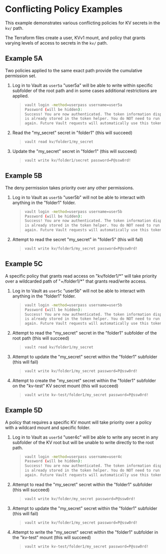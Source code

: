 # Conflicting Policy Examples

This example demonstrates various conflicting policies for KV secrets in the `kv/` path.

The Terraform files create a user, KVv1 mount, and policy that grants varying levels of access to secrets in the `kv/` path.

## Example 5A

Two policies applied to the same exact path provide the cumulative permission set.

1. Log in to Vault as `user5a`
    "user5a" will be able to write within specific subfolder of the root path and in some cases additional restrictions are applied.
    >
    > ```bash
    > vault login -method=userpass username=user5a
    > Password (will be hidden):
    > Success! You are now authenticated. The token information displayed below
    > is already stored in the token helper. You do NOT need to run "vault login"
    > again. Future Vault requests will automatically use this token.
    > ```
    >
2. Read the "my_secret" secret in "folder1" (this will succeed)
    >
    > ```bash
    > vault read kv/folder1/my_secret
    > ```
    >
3. Update the "my_secret" secret in "folder1" (this will succeed)
    >
    > ```bash
    > vault write kv/folder1/secret password=P@ssw0rd!
    > ```
    >

## Example 5B

The deny permission takes priority over any other permissions.

1. Log in to Vault as `user5b`
    "user5b" will not be able to interact with anything in the "folder1" folder.
    >
    > ```bash
    > vault login -method=userpass username=user5b
    > Password (will be hidden):
    > Success! You are now authenticated. The token information displayed below
    > is already stored in the token helper. You do NOT need to run "vault login"
    > again. Future Vault requests will automatically use this token.
    > ```
    >
2. Attempt to read the secret "my_secret" in "folder5" (this will fail)
    >
    > ```bash
    > vault write kv/folder5/my_secret password=P@ssw0rd!
    > ```

## Example 5C

A specific policy that grants read access on "kv/folder1/\*" will take priority over a wildcarded path of "+/folder1/\*" that grants read/write access.

1. Log in to Vault as `user5c`
    "user5b" will not be able to interact with anything in the "folder1" folder.
    >
    > ```bash
    > vault login -method=userpass username=user5b
    > Password (will be hidden):
    > Success! You are now authenticated. The token information displayed below
    > is already stored in the token helper. You do NOT need to run "vault login"
    > again. Future Vault requests will automatically use this token.
    > ```
    >
2. Attempt to read the "my_secret" secret in the "folder1" subfolder of the root path (this will succeed)
    >
    > ```bash
    > vault read kv/folder1/my_secret
    > ```
    >
3. Attempt to update the "my_secret" secret within the "folder1" subfolder (this will fail)
    >
    > ```bash
    > vault write kv/folder1/my_secret password=P@ssw0rd!
    > ```

4. Attempt to create the "my_secret" secret within the "folder1" subfolder on the "kv-test" KV secret mount (this will succeed)
    >
    > ```bash
    > vault write kv-test/folder1/my_secret password=P@ssw0rd!
    > ```

## Example 5D

A policy that requires a specific KV mount will take priority over a policy with a wildcard mount and specific folder.

1. Log in to Vault as `user5d`
    "user4c" will be able to write any secret in any subfolder of the KV root but will be unable to write directly to the root path.
    >
    > ```bash
    > vault login -method=userpass username=user4c
    > Password (will be hidden):
    > Success! You are now authenticated. The token information displayed below
    > is already stored in the token helper. You do NOT need to run "vault login"
    > again. Future Vault requests will automatically use this token.
    > ```
    >
2. Attempt to read the "my_secret" secret within the "folder1" subfolder (this will succeed)
    >
    > ```bash
    > vault write kv/folder/my_secret password=P@ssw0rd!
    > ```
    >
3. Attempt to update the "my_secret" secret within the "folder1" subfolder (this will fail)
    >
    > ```bash
    > vault write kv/folder1/my_secret password=P@ssw0rd!
    > ```
    >
4. Attempt to write the "my_secret" secret within the "folder1" subfolder in the "kv-test" mount (this will succeed)
    >
    > ```bash
    > vault write kv-test/folder1/my_secret password=P@ssw0rd!
    > ```
    >
